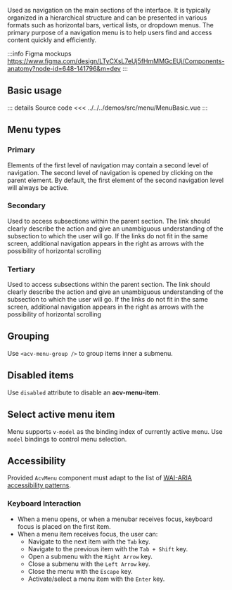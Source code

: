 Used as navigation on the main sections of the interface.
It is typically organized in a hierarchical structure and can be presented in various formats such as horizontal bars, vertical lists, or dropdown menus.
The primary purpose of a navigation menu is to help users find and access content quickly and efficiently.

:::info Figma mockups
https://www.figma.com/design/LTyCXsL7eUj5fHmMMGcEUj/Components-anatomy?node-id=648-141796&m=dev
:::

## Basic usage

<MenuBasic />

::: details Source code
<<< ../../../demos/src/menu/MenuBasic.vue
:::

## Menu types

### Primary

Elements of the first level of navigation may contain a second level of navigation.
The second level of navigation is opened by clicking on the parent element.
By default, the first element of the second navigation level will always be active.

<MenuPrimary />

### Secondary

Used to access subsections within the parent section. The link should clearly describe the action and give an unambiguous understanding of the subsection to which the user will go. If the links do not fit
in the same screen, additional navigation appears in the right as arrows with the possibility
of horizontal scrolling

<MenuSecondary />

### Tertiary

Used to access subsections within the parent section.
The link should clearly describe the action and give an unambiguous understanding of the subsection to which the user will go.
If the links do not fit in the same screen, additional navigation appears in the right as arrows with the possibility
of horizontal scrolling

<MenuTertiary />

## Grouping

Use `<acv-menu-group />` to group items inner a submenu.

<MenuWithGroup />

## Disabled items

Use `disabled` attribute to disable an **acv-menu-item**.

<MenuWithDisabledItems />

## Select active menu item

Menu supports `v-model` as the binding index of currently active menu.
Use `model` bindings to control menu selection.

## Accessibility

Provided `AcvMenu` component must adapt to the list of
[WAI-ARIA accessibility patterns](https://www.w3.org/WAI/ARIA/apg/patterns/menubar/).

### Keyboard Interaction

- When a menu opens, or when a menubar receives focus, keyboard focus is placed on the first item.
- When a menu item receives focus, the user can:
  - Navigate to the next item with the `Tab` key.
  - Navigate to the previous item with the `Tab + Shift` key.
  - Open a submenu with the `Right Arrow` key.
  - Close a submenu with the `Left Arrow` key.
  - Close the menu with the `Escape` key.
  - Activate/select a menu item with the `Enter` key.
